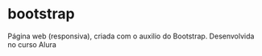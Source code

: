 # bootstrap
Página web (responsiva), criada com o auxilio do Bootstrap. Desenvolvida no curso Alura
